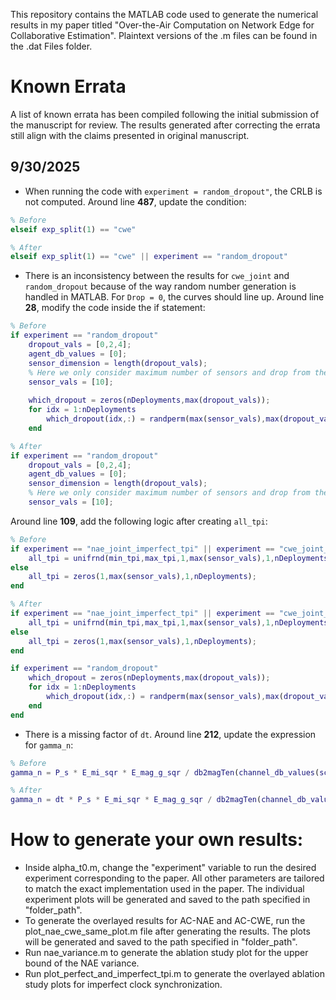 This repository contains the MATLAB code used to generate the numerical results in my paper titled "Over-the-Air Computation on 
Network Edge for Collaborative Estimation". Plaintext versions of the .m files can be found in the .dat Files folder.

# Known Errata
A list of known errata has been compiled following the initial submission of the manuscript for review. The results generated after correcting the errata still align with the claims presented in original manuscript.

## 9/30/2025  
- When running the code with `experiment = random_dropout"`, the CRLB is not computed. Around line **487**, update the condition:
```matlab
% Before
elseif exp_split(1) == "cwe"

% After
elseif exp_split(1) == "cwe" || experiment == "random_dropout"
```

- There is an inconsistency between the results for `cwe_joint` and `random_dropout` because of the way random number generation is handled in MATLAB. For `Drop = 0`, the curves should line up. 
Around line **28**, modify the code inside the if statement:
```matlab
% Before
if experiment == "random_dropout"
    dropout_vals = [0,2,4];
    agent_db_values = [0];
    sensor_dimension = length(dropout_vals);
    % Here we only consider maximum number of sensors and drop from there.
    sensor_vals = [10];
    
    which_dropout = zeros(nDeployments,max(dropout_vals));
    for idx = 1:nDeployments
        which_dropout(idx,:) = randperm(max(sensor_vals),max(dropout_vals));
    end

% After
if experiment == "random_dropout"
    dropout_vals = [0,2,4];
    agent_db_values = [0];
    sensor_dimension = length(dropout_vals);
    % Here we only consider maximum number of sensors and drop from there.
    sensor_vals = [10];
```

Around line **109**, add the following logic after creating `all_tpi`:
```matlab
% Before
if experiment == "nae_joint_imperfect_tpi" || experiment == "cwe_joint_imperfect_tpi"
    all_tpi = unifrnd(min_tpi,max_tpi,1,max(sensor_vals),1,nDeployments);
else
    all_tpi = zeros(1,max(sensor_vals),1,nDeployments);
end

% After 
if experiment == "nae_joint_imperfect_tpi" || experiment == "cwe_joint_imperfect_tpi"
    all_tpi = unifrnd(min_tpi,max_tpi,1,max(sensor_vals),1,nDeployments);
else
    all_tpi = zeros(1,max(sensor_vals),1,nDeployments);
end

if experiment == "random_dropout"
    which_dropout = zeros(nDeployments,max(dropout_vals));
    for idx = 1:nDeployments
        which_dropout(idx,:) = randperm(max(sensor_vals),max(dropout_vals));
    end
end
``` 

- There is a missing factor of `dt`. Around line **212**, update the expression for `gamma_n`:
```matlab
% Before
gamma_n = P_s * E_mi_sqr * E_mag_g_sqr / db2magTen(channel_db_values(scheme_idx,channel_db_idx,agent_db_idx));

% After
gamma_n = dt * P_s * E_mi_sqr * E_mag_g_sqr / db2magTen(channel_db_values(scheme_idx,channel_db_idx,agent_db_idx));
```

# How to generate your own results:
- Inside alpha_t0.m, change the "experiment" variable to run the desired 
experiment corresponding to the paper. All other parameters are tailored to 
match the exact implementation used in the paper. The individual experiment 
plots will be generated and saved to the path specified in "folder_path".
- To generate the overlayed results for AC-NAE and AC-CWE, run the 
plot_nae_cwe_same_plot.m file after generating the results. The plots will be 
generated and saved to the path specified in "folder_path".
- Run nae_variance.m to generate the ablation study plot for the upper bound of the NAE variance.
- Run plot_perfect_and_imperfect_tpi.m to generate the overlayed ablation study plots for imperfect clock synchronization.
